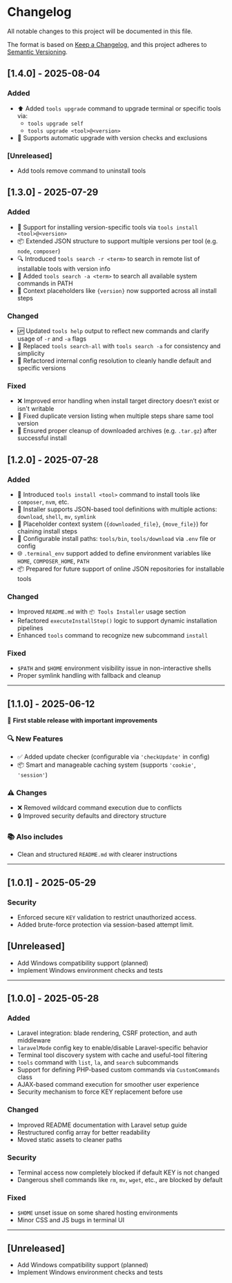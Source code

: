 # Changelog

All notable changes to this project will be documented in this file.

The format is based on [Keep a Changelog](https://keepachangelog.com/en/1.0.0/),
and this project adheres to [Semantic Versioning](https://semver.org/spec/v2.0.0.html).

## [1.4.0] - 2025-08-04

### Added
- ⬆️ Added `tools upgrade` command to upgrade terminal or specific tools via:
    - `tools upgrade self`
    - `tools upgrade <tool>@<version>`
- 🔄 Supports automatic upgrade with version checks and exclusions
 
### [Unreleased]
- Add tools remove command to uninstall tools

## [1.3.0] - 2025-07-29

### Added
- 🧩 Support for installing version-specific tools via `tools install <tool>@<version>`
- 📦 Extended JSON structure to support multiple versions per tool (e.g. `node`, `composer`)
- 🔍 Introduced `tools search -r <term>` to search in remote list of installable tools with version info
- 🔎 Added `tools search -a <term>` to search all available system commands in PATH
- 🧠 Context placeholders like `{version}` now supported across all install steps

### Changed
- 🆙 Updated `tools help` output to reflect new commands and clarify usage of `-r` and `-a` flags
- 🔄 Replaced `tools search-all` with `tools search -a` for consistency and simplicity
- 🧱 Refactored internal config resolution to cleanly handle default and specific versions

### Fixed
- ❌ Improved error handling when install target directory doesn’t exist or isn't writable
- 📛 Fixed duplicate version listing when multiple steps share same tool version
- 📁 Ensured proper cleanup of downloaded archives (e.g. `.tar.gz`) after successful install

## [1.2.0] - 2025-07-28

### Added
- 🔧 Introduced `tools install <tool>` command to install tools like `composer`, `nvm`, etc.
- 🧰 Installer supports JSON-based tool definitions with multiple actions: `download`, `shell`, `mv`, `symlink`
- 🔄 Placeholder context system (`{downloaded_file}`, `{move_file}`) for chaining install steps
- 📁 Configurable install paths: `tools/bin`, `tools/download` via `.env` file or config
- 🌐 `.terminal_env` support added to define environment variables like `HOME`, `COMPOSER_HOME`, `PATH`
- 📦 Prepared for future support of online JSON repositories for installable tools

### Changed
- Improved `README.md` with `📦 Tools Installer` usage section
- Refactored `executeInstallStep()` logic to support dynamic installation pipelines
- Enhanced `tools` command to recognize new subcommand `install`

### Fixed
- `$PATH` and `$HOME` environment visibility issue in non-interactive shells
- Proper symlink handling with fallback and cleanup

---
## [1.1.0] - 2025-06-12

🎉 **First stable release with important improvements**

### 🔍 New Features
- ✅ Added update checker (configurable via `'checkUpdate'` in config)
- 📦 Smart and manageable caching system (supports `'cookie'`, `'session'`)

### ⚠️ Changes
- ❌ Removed wildcard command execution due to conflicts
- 🔒 Improved security defaults and directory structure

### 📚 Also includes
- Clean and structured `README.md` with clearer instructions
---
## [1.0.1] - 2025-05-29

### Security
- Enforced secure `KEY` validation to restrict unauthorized access.
- Added brute-force protection via session-based attempt limit.

## [Unreleased]
- Add Windows compatibility support (planned)
- Implement Windows environment checks and tests
---
## [1.0.0] - 2025-05-28

### Added
- Laravel integration: blade rendering, CSRF protection, and auth middleware
- `laravelMode` config key to enable/disable Laravel-specific behavior
- Terminal tool discovery system with cache and useful-tool filtering
- `tools` command with `list`, `la`, and `search` subcommands
- Support for defining PHP-based custom commands via `CustomCommands` class
- AJAX-based command execution for smoother user experience
- Security mechanism to force KEY replacement before use

### Changed
- Improved README documentation with Laravel setup guide
- Restructured config array for better readability
- Moved static assets to cleaner paths

### Security
- Terminal access now completely blocked if default KEY is not changed
- Dangerous shell commands like `rm`, `mv`, `wget`, etc., are blocked by default

### Fixed
- `$HOME` unset issue on some shared hosting environments
- Minor CSS and JS bugs in terminal UI

---

## [Unreleased]
- Add Windows compatibility support (planned)
- Implement Windows environment checks and tests

